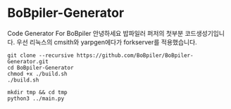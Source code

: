 # BoBpiler-Generator
Code Generator For BoBpiler
안녕하세요 밥파일러 퍼저의 첫부분 코드생성기입니다. 우선 리눅스의 cmsith와 yarpgen에다가 forkserver를 적용했습니다.
```
git clone --recursive https://github.com/BoBpiler/BoBpiler-Generator.git
cd BoBpiler-Generator
chmod +x ./build.sh
./build.sh

mkdir tmp && cd tmp
python3 ../main.py
```
